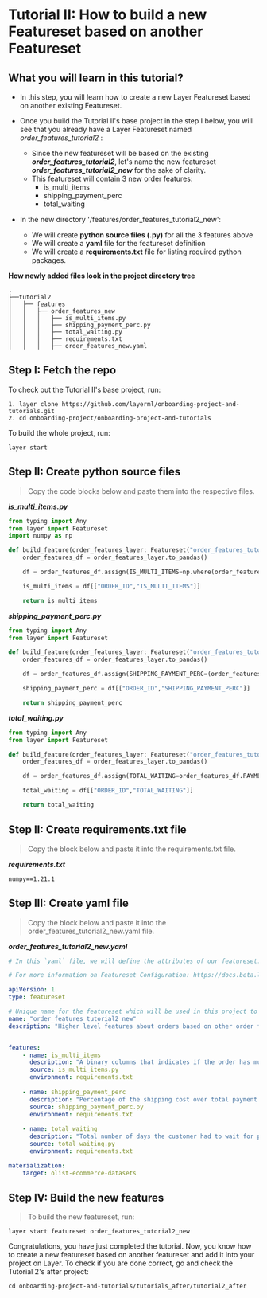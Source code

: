 # Tutorial II: How to build a new Featureset based on another Featureset

## What you will learn in this tutorial?
- In this step, you will learn how to create a new Layer Featureset based on another existing Featureset.


- Once you build the Tutorial II's base project in the step I below, you will see that you already have a Layer Featureset named _order_features_tutorial2_ :
  - Since the new featureset will be based on the existing ***order_features_tutorial2***, 
  let's name the new featureset ***order_features_tutorial2_new*** for the sake of clarity.
  - This featureset will contain 3 new order features:
    - is_multi_items
    - shipping_payment_perc
    - total_waiting


- In the new directory '/features/order_features_tutorial2_new':
  - We will create **python source files (.py)** for all the 3 features above 
  - We will create a **yaml** file for the featureset definition 
  - We will create a **requirements.txt** file for listing required python packages.

**How newly added files look in the project directory tree**
```
.
├──tutorial2  
│   ├── features
│   │   ├── order_features_new
│   │   │   ├── is_multi_items.py
│   │   │   ├── shipping_payment_perc.py
│   │   │   ├── total_waiting.py
│   │   │   ├── requirements.txt
│   │   │   ├── order_features_new.yaml
```

## Step I: Fetch the repo
To check out the Tutorial II's base project, run:
```commandline
1. layer clone https://github.com/layerml/onboarding-project-and-tutorials.git
2. cd onboarding-project/onboarding-project-and-tutorials
```

To build the whole project, run:
```commandline
layer start
```

## Step II: Create python source files
>Copy the code blocks below and paste them into the respective files.

***is_multi_items.py***
```python
from typing import Any
from layer import Featureset
import numpy as np

def build_feature(order_features_layer: Featureset("order_features_tutorial2")) -> Any:
    order_features_df = order_features_layer.to_pandas()

    df = order_features_df.assign(IS_MULTI_ITEMS=np.where(order_features_df.TOTAL_ITEMS > 1.0, 1, 0))

    is_multi_items = df[["ORDER_ID","IS_MULTI_ITEMS"]]

    return is_multi_items
```
***shipping_payment_perc.py***
```python
from typing import Any
from layer import Featureset

def build_feature(order_features_layer: Featureset("order_features_tutorial2")) -> Any:
    order_features_df = order_features_layer.to_pandas()

    df = order_features_df.assign(SHIPPING_PAYMENT_PERC=(order_features_df.TOTAL_FREIGHT_PRICE / (order_features_df.TOTAL_PRODUCT_PRICE + order_features_df.TOTAL_FREIGHT_PRICE)) * 100)

    shipping_payment_perc = df[["ORDER_ID","SHIPPING_PAYMENT_PERC"]]

    return shipping_payment_perc
```

***total_waiting.py***
```python
from typing import Any
from layer import Featureset

def build_feature(order_features_layer: Featureset("order_features_tutorial2")) -> Any:
    order_features_df = order_features_layer.to_pandas()

    df = order_features_df.assign(TOTAL_WAITING=order_features_df.PAYMENT_APPROVEMENT_WAITING.astype(int) + order_features_df.DELIVERED_CARRIER_WAITING.astype(int))

    total_waiting = df[["ORDER_ID","TOTAL_WAITING"]]

    return total_waiting
```
## Step II: Create requirements.txt file
>Copy the block below and paste it into the requirements.txt file.

***requirements.txt***
```text
numpy==1.21.1
```

## Step III: Create yaml file
>Copy the block below and paste it into the order_features_tutorial2_new.yaml file.

***order_features_tutorial2_new.yaml***
```yaml
# In this `yaml` file, we will define the attributes of our featureset.

# For more information on Featureset Configuration: https://docs.beta.layer.co/docs/datacatalog/featuresets

apiVersion: 1
type: featureset

# Unique name for the featureset which will be used in this project to refer to this featureset
name: "order_features_tutorial2_new"
description: "Higher level features about orders based on other order featureset: order_features"


features:
    - name: is_multi_items
      description: "A binary columns that indicates if the order has multiple items (1) or not (0)."
      source: is_multi_items.py
      environment: requirements.txt
      
    - name: shipping_payment_perc
      description: "Percentage of the shipping cost over total payment."
      source: shipping_payment_perc.py
      environment: requirements.txt
      
    - name: total_waiting
      description: "Total number of days the customer had to wait for payment approvement and carrier to pick up the items of the order."
      source: total_waiting.py
      environment: requirements.txt

materialization:
    target: olist-ecommerce-datasets
```
## Step IV: Build the new features
> To build the new featureset, run:

```commandline
layer start featureset order_features_tutorial2_new
```


Congratulations, you have just completed the tutorial. Now, you know how to create a new featureset based on another featureset and add it into your project on Layer.
To check if you are done correct, go and check the Tutorial 2's after project:
```commandline
cd onboarding-project-and-tutorials/tutorials_after/tutorial2_after
```
